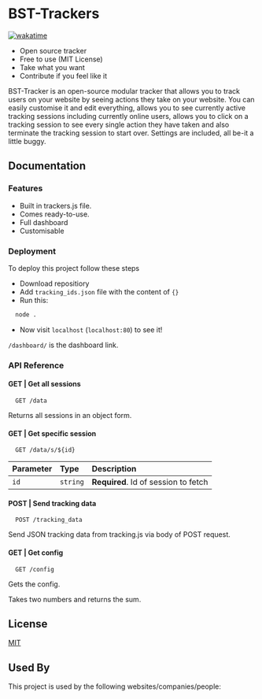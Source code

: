 # BST-Trackers

[![wakatime](https://wakatime.com/badge/github/MrBisquit/BST-Trackers.svg)](https://wakatime.com/badge/github/MrBisquit/BST-Trackers)

- Open source tracker
- Free to use (MIT License)
- Take what you want
- Contribute if you feel like it

BST-Tracker is an open-source modular tracker that allows you to track users on your website by seeing actions they take on your website. You can easily customise it and edit everything, allows you to see currently active tracking sessions including currently online users, allows you to click on a tracking session to see every single action they have taken and also terminate the tracking session to start over. Settings are included, all be-it a little buggy.

## Documentation

### Features

- Built in trackers.js file.
- Comes ready-to-use.
- Full dashboard
- Customisable


### Deployment

To deploy this project follow these steps

- Download repositiory
- Add `tracking_ids.json` file with the content of `{}`
- Run this: 
```bash
  node .
```
- Now visit `localhost` (`localhost:80`) to see it!

`/dashboard/` is the dashboard link.


### API Reference

#### **GET** | Get all sessions

```http
  GET /data
```

Returns all sessions in an object form.

#### **GET** | Get specific session

```http
  GET /data/s/${id}
```

| Parameter | Type     | Description                       |
| :-------- | :------- | :-------------------------------- |
| `id`      | `string` | **Required**. Id of session to fetch |

#### **POST** | Send tracking data

```http
  POST /tracking_data
```
Send JSON tracking data from tracking.js via body of POST request.

#### **GET** | Get config

```http
  GET /config
```

Gets the config.

Takes two numbers and returns the sum.


## License

[MIT](https://choosealicense.com/licenses/mit/)


## Used By

This project is used by the following websites/companies/people: